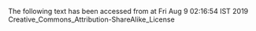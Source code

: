 The following text has been accessed from at Fri Aug 9 02:16:54 IST 2019
Creative_Commons_Attribution-ShareAlike_License
